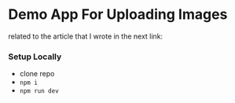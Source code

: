 # Demo App For Uploading Images

related to the article that I wrote in the next link:



### Setup Locally
- clone repo
- `npm i`
- `npm run dev`
